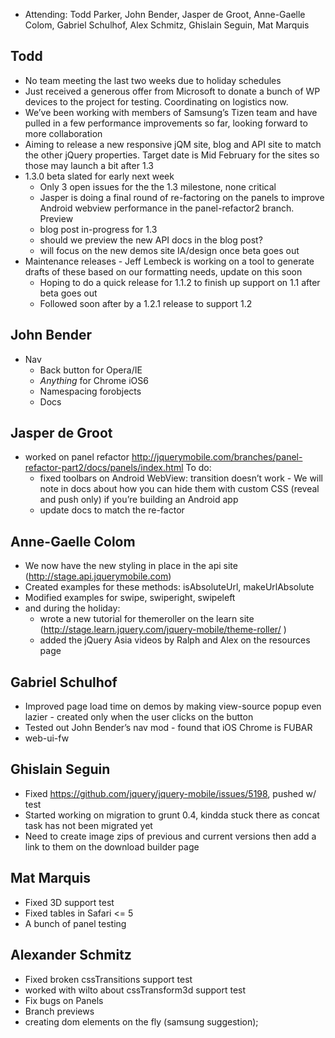 * Attending: Todd Parker, John Bender, Jasper de Groot, Anne-Gaelle Colom, Gabriel Schulhof, Alex Schmitz, Ghislain Seguin, Mat Marquis

## Todd
* No team meeting the last two weeks due to holiday schedules
* Just received a generous offer from Microsoft to donate a bunch of WP devices to the project for testing. Coordinating on logistics now.
* We’ve been working with members of Samsung’s Tizen team and have pulled in a few performance improvements so far, looking forward to more collaboration
* Aiming to release a new responsive jQM site, blog and API site to match the other jQuery properties. Target date is Mid February for the sites so those may launch a bit after 1.3
* 1.3.0 beta slated for early next week
  - Only 3 open issues for the the 1.3 milestone, none critical
  - Jasper is doing a final round of re-factoring on the panels to improve Android webview performance in the panel-refactor2 branch. Preview
  - blog post in-progress for 1.3
  - should we preview the new API docs in the blog post?
  - will focus on the new demos site IA/design once beta goes out
* Maintenance releases - Jeff Lembeck is working on a tool to generate drafts of these based on our formatting needs, update on this soon
  - Hoping to do a quick release for 1.1.2 to finish up support on 1.1 after beta goes out
  - Followed soon after by a 1.2.1 release to support 1.2 

## John Bender
* Nav
  - Back button for Opera/IE
  - _Anything_ for Chrome iOS6
  - Namespacing forobjects
  - Docs

## Jasper de Groot
* worked on panel refactor http://jquerymobile.com/branches/panel-refactor-part2/docs/panels/index.html To do:
  - fixed toolbars on Android WebView: transition doesn’t work - We will note in docs about how you can hide them with custom CSS (reveal and push only) if you’re building an Android app
  - update docs to match the re-factor

## Anne-Gaelle Colom
* We now have the new styling in place in the api site (http://stage.api.jquerymobile.com)
* Created examples for these methods: isAbsoluteUrl, makeUrlAbsolute
* Modified examples for swipe, swiperight, swipeleft
* and during the holiday:
  - wrote a new tutorial for themeroller on the learn site (http://stage.learn.jquery.com/jquery-mobile/theme-roller/ )
  - added the jQuery Asia videos by Ralph and Alex on the resources page

## Gabriel Schulhof
* Improved page load time on demos by making view-source popup even lazier - created only when the user clicks on the button
* Tested out John Bender’s nav mod - found that iOS Chrome is FUBAR
* web-ui-fw

## Ghislain Seguin
* Fixed https://github.com/jquery/jquery-mobile/issues/5198, pushed w/ test
* Started working on migration to grunt 0.4, kindda stuck there as concat task has not been migrated yet
* Need to create image zips of previous and current versions then add a link to them on the download builder page

## Mat Marquis
* Fixed 3D support test
* Fixed tables in Safari <= 5
* A bunch of panel testing

## Alexander Schmitz
* Fixed broken cssTransitions support test
* worked with wilto about cssTransform3d support test
* Fix bugs on Panels
* Branch previews
* creating dom elements on the fly (samsung suggestion);
